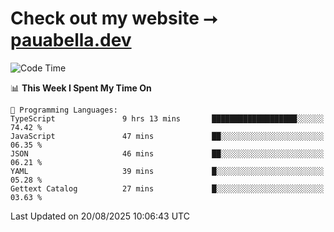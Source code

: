 # Check out my website ⭢ [pauabella.dev](https://pauabella.dev)

<!--START_SECTION:waka-->
![Code Time](http://img.shields.io/badge/Code%20Time-4%2C712%20hrs%2058%20mins-blue)

📊 **This Week I Spent My Time On** 

```text
💬 Programming Languages: 
TypeScript               9 hrs 13 mins       ███████████████████░░░░░░   74.42 % 
JavaScript               47 mins             ██░░░░░░░░░░░░░░░░░░░░░░░   06.35 % 
JSON                     46 mins             ██░░░░░░░░░░░░░░░░░░░░░░░   06.21 % 
YAML                     39 mins             █░░░░░░░░░░░░░░░░░░░░░░░░   05.28 % 
Gettext Catalog          27 mins             █░░░░░░░░░░░░░░░░░░░░░░░░   03.63 % 
```


 Last Updated on 20/08/2025 10:06:43 UTC
<!--END_SECTION:waka-->
